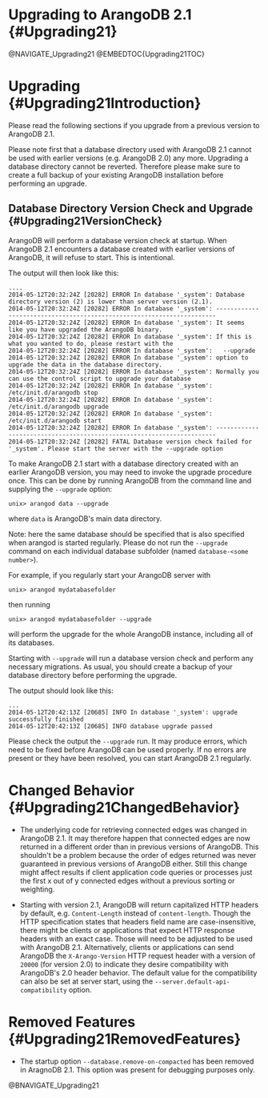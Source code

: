 Upgrading to ArangoDB 2.1 {#Upgrading21}
========================================

@NAVIGATE_Upgrading21
@EMBEDTOC{Upgrading21TOC}

Upgrading {#Upgrading21Introduction}
====================================

Please read the following sections if you upgrade from a previous version to
ArangoDB 2.1.

Please note first that a database directory used with ArangoDB 2.1 cannot be used with
earlier versions (e.g. ArangoDB 2.0) any more. Upgrading a database directory cannot
be reverted. Therefore please make sure to create a full backup of your existing 
ArangoDB installation before performing an upgrade.

Database Directory Version Check and Upgrade {#Upgrading21VersionCheck}
-----------------------------------------------------------------------

ArangoDB will perform a database version check at startup. When ArangoDB 2.1 
encounters a database created with earlier versions of ArangoDB, it will refuse 
to start. This is intentional.

The output will then look like this:

    ....
    2014-05-12T20:32:24Z [20282] ERROR In database '_system': Database directory version (2) is lower than server version (2.1).
    2014-05-12T20:32:24Z [20282] ERROR In database '_system': ----------------------------------------------------------------------
    2014-05-12T20:32:24Z [20282] ERROR In database '_system': It seems like you have upgraded the ArangoDB binary.
    2014-05-12T20:32:24Z [20282] ERROR In database '_system': If this is what you wanted to do, please restart with the
    2014-05-12T20:32:24Z [20282] ERROR In database '_system':   --upgrade
    2014-05-12T20:32:24Z [20282] ERROR In database '_system': option to upgrade the data in the database directory.
    2014-05-12T20:32:24Z [20282] ERROR In database '_system': Normally you can use the control script to upgrade your database
    2014-05-12T20:32:24Z [20282] ERROR In database '_system':   /etc/init.d/arangodb stop
    2014-05-12T20:32:24Z [20282] ERROR In database '_system':   /etc/init.d/arangodb upgrade
    2014-05-12T20:32:24Z [20282] ERROR In database '_system':   /etc/init.d/arangodb start
    2014-05-12T20:32:24Z [20282] ERROR In database '_system': ----------------------------------------------------------------------
    2014-05-12T20:32:24Z [20282] FATAL Database version check failed for '_system'. Please start the server with the --upgrade option

To make ArangoDB 2.1 start with a database directory created with an
earlier ArangoDB version, you may need to invoke the upgrade procedure once.
This can be done by running ArangoDB from the command line and supplying
the `--upgrade` option:

    unix> arangod data --upgrade

where `data` is ArangoDB's main data directory. 

Note: here the same database should be specified that is also specified when arangod
is started regularly. Please do not run the `--upgrade` command on each individual
database subfolder (named `database-<some number>`).
 
For example, if you regularly start your ArangoDB server with

    unix> arangod mydatabasefolder

then running

    unix> arangod mydatabasefolder --upgrade

will perform the upgrade for the whole ArangoDB instance, including all of
its databases.

Starting with `--upgrade` will run a database version check and perform
any necessary migrations. As usual, you should create a backup of your database
directory before performing the upgrade.

The output should look like this:

    ...
    2014-05-12T20:42:13Z [20685] INFO In database '_system': upgrade successfully finished
    2014-05-12T20:42:13Z [20685] INFO database upgrade passed

Please check the output the `--upgrade` run. It may produce errors, which need to be
fixed before ArangoDB can be used properly. If no errors are present or they have been
resolved, you can start ArangoDB 2.1 regularly.

Changed Behavior {#Upgrading21ChangedBehavior}
==============================================

* The underlying code for retrieving connected edges was changed in ArangoDB 2.1. It 
  may therefore happen that connected edges are now returned in a different order than
  in previous versions of ArangoDB. This shouldn't be a problem because the order of 
  edges returned was never guaranteed in previous versions of ArangoDB either. Still
  this change might affect results if client application code queries or processes 
  just the first x out of y connected edges without a previous sorting or weighting.

* Starting with version 2.1, ArangoDB will return capitalized HTTP headers by default, 
  e.g. `Content-Length` instead of `content-length`.
  Though the HTTP specification states that headers field name are case-insensitive, 
  there might be clients or applications that expect HTTP response headers with an exact
  case. Those will need to be adjusted to be used with ArangoDB 2.1. Alternatively,
  clients or applications can send ArangoDB the `X-Arango-Version` HTTP request header
  with a version of `20000` (for version 2.0) to indicate they desire compatibility with
  ArangoDB's 2.0 header behavior. The default value for the compatibility can also be 
  set at server start, using the `--server.default-api-compatibility` option.

Removed Features {#Upgrading21RemovedFeatures}
==============================================

* The startup option `--database.remove-on-compacted` has been removed in AragnoDB 2.1.
  This option was present for debugging purposes only.

@BNAVIGATE_Upgrading21
